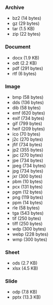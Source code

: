 ### Archive

  * bz2 (14 bytes)
  * gz (29 bytes)
  * tar (1.5 KB)
  * zip (22 bytes)
### Document

  * docx (1.9 KB)
  * odt (2.2 KB)
  * pdf (291 bytes)
  * rtf (6 bytes)
### Image

  * bmp (58 bytes)
  * dds (136 bytes)
  * dib (58 bytes)
  * emf (620 bytes)
  * exif (734 bytes)
  * gif (799 bytes)
  * heif (209 bytes)
  * ico (70 bytes)
  * j2c (270 bytes)
  * jfif (734 bytes)
  * jp2 (355 bytes)
  * jpc (270 bytes)
  * jpe (734 bytes)
  * jpeg (734 bytes)
  * jpg (734 bytes)
  * jxr (300 bytes)
  * pbm (10 bytes)
  * pcx (131 bytes)
  * pgm (12 bytes)
  * png (119 bytes)
  * ppm (14 bytes)
  * rle (58 bytes)
  * tga (543 bytes)
  * tif (250 bytes)
  * tiff (250 bytes)
  * wdp (300 bytes)
  * webp (228 bytes)
  * wmp (300 bytes)
### Sheet

  * ods (2.7 KB)
  * xlsx (4.5 KB)
### Slide

  * odp (7.8 KB)
  * pptx (13.3 KB)
